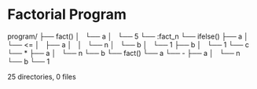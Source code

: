 Factorial Program
==================

program/
├── fact()
│   └── a
│       └── 5
└── :fact_n
    └── ifelse()
        ├── a
        │   └── <=
        │       ├── a
        │       │   └── n
        │       └── b
        │           └── 1
        ├── b
        │   └── 1
        └── c
            └── *
                ├── a
                │   └── n
                └── b
                    └── fact()
                        └── a
                            └── -
                                ├── a
                                │   └── n
                                └── b
                                    └── 1

25 directories, 0 files
